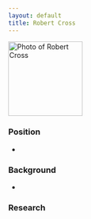 ```yaml
---
layout: default
title: Robert Cross
---
```

<img src="rcross-photo.png" alt="Photo of Robert Cross" class="float-right" width="150" />

### Position

-   

### Background

-   

### Research
